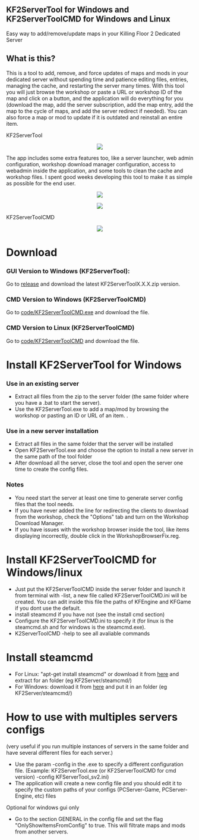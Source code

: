 

## KF2ServerTool for Windows and KF2ServerToolCMD for Windows and Linux
Easy way to add/remove/update maps in your Killing Floor 2 Dedicated Server

## What is this?

This is a tool to add, remove, and force updates of maps and mods in your dedicated server without spending time and patience editing files, entries, managing the cache, and restarting the server many times. With this tool you will just browse the workshop or paste a URL or workshop ID of the map and click on a button, and the application will do everything for you (download the map, add the server subscription, add the map entry, add the map to the cycle of maps, and add the server redirect if needed). You can also force a map or mod to update if it is outdated and reinstall an entire item.

KF2ServerTool
<p align="center"><img src="https://github.com/darkdks/KF2ServerTool/raw/master/imgs/img1.jpg"/></p>

The app includes some extra features too, like a server launcher, web admin configuration, workshop download manager configuration, access to webadmin inside the application, and some tools to clean the cache and workshop files. I spent good weeks developing this tool to make it as simple as possible for the end user.
<p align="center"><img src="https://github.com/darkdks/KF2ServerTool/raw/master/imgs/img2.jpg"/></p>
<p align="center"><img src="https://github.com/darkdks/KF2ServerTool/raw/master/imgs/img4.jpg"/></p>

KF2ServerToolCMD
<p align="center"><img src="https://github.com/darkdks/KF2ServerTool/raw/master/imgs/img3.jpg"/></p>

# Download
### GUI Version to Windows (KF2ServerTool):
Go to <a href="https://github.com/darkdks/KF2ServerTool/releases/latest">release</a> and download the latest KF2ServerToolX.X.X.zip version.

### CMD Version to Windows (KF2ServerToolCMD)
Go to <a href="https://github.com/darkdks/KF2ServerTool/blob/master/code/KF2ServerToolCMD.exe">code/KF2ServerToolCMD.exe</a> and download the file.

### CMD Version to Linux (KF2ServerToolCMD)
Go to <a href="https://github.com/darkdks/KF2ServerTool/blob/master/code/KF2ServerToolCMD">code/KF2ServerToolCMD</a> and download the file.

# Install KF2ServerTool for Windows

### Use in an existing server

- Extract all files from the zip to the server folder (the same folder where you have a .bat to start the server).
- Use the KF2ServerTool.exe to add a map/mod by browsing the workshop or pasting an ID or URL of an item.
.
### Use in a new server installation

- Extract all files in the same folder that the server will be installed
- Open KF2ServerTool.exe and choose the option to install a new server in the same path of the tool folder
- After download all the server, close the tool and open the server one time to create the config files.

### Notes

- You need start the server at least one time to generate server config files that the tool needs.
- If you have never added the line for redirecting the clients to download from the workshop, check the "Options" tab and turn on the Workshop Download Manager.
- If you have issues with the workshop browser inside the tool, like items displaying incorrectly, double click in the WorkshopBrowserFix.reg. 

# Install KF2ServerToolCMD for Windows/linux

- Just put the KF2ServerToolCMD inside the server folder and launch it from terminal with -list, a new file called KF2ServerToolCMD.ini will be created. You can adit inside this file the paths of KFEngine and KFGame if you dont use the default.
- install steamcmd if you have not (see the install cmd section)
- Configure the KF2ServerToolCMD.ini to specify it (for linux is the steamcmd.sh and for windows is the steamcmd.exe).
- K2ServerToolCMD -help to see all avaliable commands

# Install steamcmd
- For Linux: "apt-get install steamcmd" or download it from <a href="https://github.com/darkdks/KF2ServerTool/blob/master/code/steamcmd/steamcmd_linux.tar.gz">here</a> and extract for an folder (eg KF2Server/steamcmd/) 
- For Windows: download it from <a href="https://github.com/darkdks/KF2ServerTool/blob/master/code/steamcmd/steamcmd.exe">here</a> and put it in an folder (eg KF2Server/steamcmd/)


# How to use with multiples servers configs
(very useful if you run multiple instances of servers in the same folder and have several different files for each server.)

- Use the param -config in the .exe to specify a different configuration file. (Example: KF2ServerTool.exe (or KF2ServerToolCMD for cmd version) -config KFServerTool_sv2.ini) 
- The application will create a new config file and you should edit it to specify the custom paths of your configs (PCServer-Game, PCServer-Engine, etc) files

Optional for windows gui only
- Go to the section GENERAL in the config file and set the flag "OnlyShowItemsFromConfig" to true. This will filtrate maps and mods from another servers.



